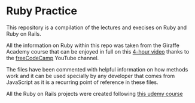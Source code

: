 # Ruby Practice

This repository is a compilation of the lectures and execises on Ruby and Ruby on Rails.

All the information on Ruby within this repo was taken from the Giraffe Academy course that can be enjoyed in full on this [4-hour video](https://www.youtube.com/watch?v=t_ispmWmdjY) thanks to the [freeCodeCamp](https://learn.freecodecamp.org/) YouTube channel.

The files have been commented with helpful information on how methods work and it can be used specially by any developer that comes from JavaScript as it is a recurring point of reference in these files.

All the Ruby on Rails projects were created following [this udemy course](https://www.udemy.com/the-complete-ruby-on-rails-developer-course/)